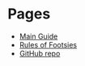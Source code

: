 # Pages
- [Main Guide](./GUIDE)
- [Rules of Footsies](./FOOTSIES)
- [GitHub repo](https://github.com/fairgburn/high-level-tekken)
